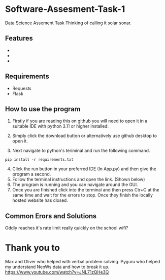 # Software-Assesment-Task-1
Data Science Assement Task
Thinking of calling it solar sonar.

## Features 
-
-
-


## Requirements 
- Requests
- Flask 


## How to use the program
1. Firstly if you are reading this on github you will need to open it in a suitable IDE with python 3.11 or higher installed.
2. Simply click the download button or alternatively use github desktop to open it.


3. Next navigate to python's teriminal and run the following command. 
``` 
pip install -r requirements.txt
```
4. Click the run button in your preferred IDE (In App.py) and then give the program a second.
5. Follow the terminal instructions and open the link. (Shown below)
6. The program is running and you can navigate around the GUI.
7. Once you are finished click into the terminal and then press Ctr+C at the same time and wait for the errors to stop. Once they finish the locally hosted website has closed.

## Common Erors and Solutions
Oddly reaches it's rate limit really quickly on the school wifi?

 



# Thank you to 
Max and Oliver who helped with verbal problem solving.
Pyguru who helped my understand NeoWs data and how to break it up.
https://www.youtube.com/watch?v=JNL71zQHe3Q 